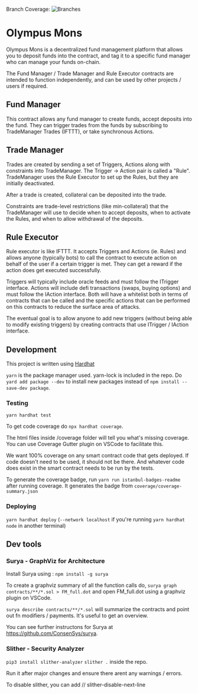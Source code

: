 Branch Coverage: ![Branches](https://img.shields.io/badge/branches-42.47%25-red.svg?style=flat)
# Olympus Mons

Olympus Mons is a decentralized fund management platform that allows you to deposit funds into the contract, and tag it to a specific fund manager who can manage your funds on-chain.

The Fund Manager / Trade Manager and Rule Executor contracts are intended to function independently, and can be used by other projects / users if required.

## Fund Manager

This contract allows any fund manager to create funds, accept deposits into the fund. They can trigger trades from the funds by subscribing to TradeManager Trades (IFTTT), or take synchronous Actions.

## Trade Manager

Trades are created by sending a set of Triggers, Actions along with constraints into TradeManager. The Trigger -> Action pair is called a "Rule". TradeManager uses the Rule Executor to set up the Rules, but they are initially deactivated.

After a trade is created, collateral can be deposited into the trade.

Constraints are trade-level restrictions (like min-collateral) that the TradeManager will use to decide when to accept deposits, when to activate the Rules, and when to allow withdrawal of the deposits.

## Rule Executor

Rule executor is like IFTTT. It accepts Triggers and Actions (ie. Rules) and allows anyone (typically bots) to call the contract to execute action on behalf of the user if a certain trigger is met. They can get a reward if the action does get executed successfully.

Triggers will typically include oracle feeds and must follow the ITrigger interface.
Actions will include defi transactions (swaps, buying options) and must follow the IAction interface.
Both will have a whitelist both in terms of contracts that can be called and the specific actions that can be performed on this contracts to reduce the surface area of attacks.

The eventual goal is to allow anyone to add new triggers (without being able to modify existing triggers) by creating contracts that use ITrigger / IAction interface.

## Development

This project is written using [Hardhat](https://hardhat.org/)

`yarn` is the package manager used. yarn-lock is included in the repo. Do `yard add package --dev` to install new packages instead of `npm install --save-dev package`.

### Testing

`yarn hardhat test`

To get code coverage do `npx hardhat coverage`.

The html files inside /coverage folder will tell you what's missing coverage. You can use Coverage Gutter plugin on VSCode to facilitate this.

We want 100% coverage on any smart contract code that gets deployed. If code doesn't need to be used, it should not be there. And whatever code does exist in the smart contract needs to be run by the tests.

To generate the coverage badge, run `yarn run istanbul-badges-readme` after running coverage. It generates the badge from `coverage/coverage-summary.json`

### Deploying

`yarn hardhat deploy` (`--network localhost` if you're running `yarn hardhat node` in another terminal)

## Dev tools

### Surya - GraphViz for Architecture

Install Surya using : `npm install -g surya`

To create a graphviz summary of all the function calls do, `surya graph contracts/**/*.sol > FM_full.dot` and open FM_full.dot using a graphviz plugin on VSCode.

`surya describe contracts/**/*.sol` will summarize the contracts and point out fn modifiers / payments. It's useful to get an overview.

You can see further instructons for Surya at https://github.com/ConsenSys/surya.

### Slither - Security Analyzer

`pip3 install slither-analyzer`
`slither .` inside the repo.

Run it after major changes and ensure there arent any warnings / errors.

To disable slither, you can add // slither-disable-next-line <rule>
